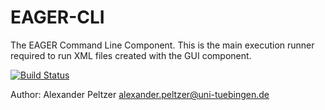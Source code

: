 # EAGER-CLI
The EAGER Command Line Component. This is the main execution runner required to run XML files created with the GUI component.

[![Build Status](https://lambda.informatik.uni-tuebingen.de/jenkins/view/EAGER/job/EAGER-CLI/badge/icon)](https://lambda.informatik.uni-tuebingen.de/jenkins/view/EAGER/job/EAGER-CLI/)

Author: Alexander Peltzer <alexander.peltzer@uni-tuebingen.de>
